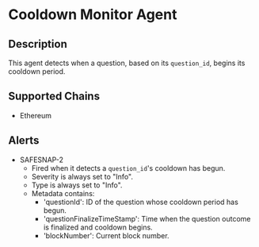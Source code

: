 # Cooldown Monitor Agent

## Description

This agent detects when a question, based on its `question_id`, begins its cooldown period.

## Supported Chains

- Ethereum

## Alerts

- SAFESNAP-2
  - Fired when it detects a `question_id`'s cooldown has begun.
  - Severity is always set to "Info".
  - Type is always set to "Info".
  - Metadata contains:
    - 'questionId': ID of the question whose cooldown period has begun.
    - 'questionFinalizeTimeStamp': Time when the question outcome is finalized and cooldown begins.
    - 'blockNumber': Current block number.
